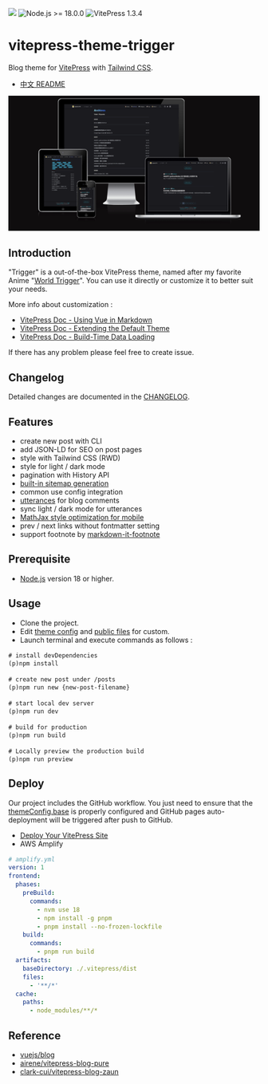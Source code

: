![](https://img.shields.io/github/license/laplacetw/vitepress-theme-trigger)
![Node.js >= 18.0.0](https://img.shields.io/badge/Node.js-%3E%3D18.0.0-green)
![VitePress 1.3.4](https://img.shields.io/badge/VitePress-1.3.4-green)

# vitepress-theme-trigger
Blog theme for [VitePress](https://vitepress.dev) with [Tailwind CSS](https://tailwindcss.com).
- [中文 README](./README_CH.md)

![](/public/preview.png)
## Introduction
"Trigger" is a out-of-the-box VitePress theme, named after my favorite Anime "[World Trigger](https://en.wikipedia.org/wiki/World_Trigger)". You can use it directly or customize it to better suit your needs.

More info about customization :
- [VitePress Doc - Using Vue in Markdown](https://vitepress.dev/guide/using-vue)
- [VitePress Doc - Extending the Default Theme](https://vitepress.dev/guide/extending-default-theme)
- [VitePress Doc - Build-Time Data Loading](https://vitepress.dev/guide/data-loading)

If there has any problem please feel free to create issue.

## Changelog
Detailed changes are documented in the [CHANGELOG](./CHANGELOG.md).

## Features
- create new post with CLI
- add JSON-LD for SEO on post pages
- style with Tailwind CSS (RWD)
- style for light / dark mode
- pagination with History API
- [built-in sitemap generation](https://vitepress.dev/guide/sitemap-generation#sitemap-generation)
- common use config integration
- [utterances](https://utteranc.es) for blog comments
- sync light / dark mode for utterances
- [MathJax style optimization for mobile](https://github.com/vuejs/vitepress/issues/3914#issuecomment-2138527325)
- prev / next links without fontmatter setting
- support footnote by [markdown-it-footnote](https://github.com/markdown-it/markdown-it-footnote)

## Prerequisite
- [Node.js](https://nodejs.org) version 18 or higher.

## Usage
- Clone the project.
- Edit [theme config](/.vitepress/theme/config.ts) and [public files](/public/) for custom.
- Launch terminal and execute commands as follows :
```shell
# install devDependencies
(p)npm install

# create new post under /posts
(p)npm run new {new-post-filename}

# start local dev server
(p)npm run dev

# build for production
(p)npm run build

# Locally preview the production build
(p)npm run preview
```

## Deploy
Our project includes the GitHub workflow. You just need to ensure that the [themeConfig.base](https://github.com/laplacetw/vitepress-theme-trigger/blob/main/.vitepress/theme/config.ts) is properly configured and GitHub pages auto-deployment will be triggered after push to GitHub.

- [Deploy Your VitePress Site](https://vitepress.dev/guide/deploy)
- AWS Amplify
```yml
# amplify.yml
version: 1
frontend:
  phases:
    preBuild:
      commands:
        - nvm use 18
        - npm install -g pnpm
        - pnpm install --no-frozen-lockfile
    build:
      commands:
        - pnpm run build
  artifacts:
    baseDirectory: ./.vitepress/dist
    files:
      - '**/*'
  cache:
    paths:
      - node_modules/**/*
```

## Reference
- [vuejs/blog](https://github.com/vuejs/blog)
- [airene/vitepress-blog-pure](https://github.com/airene/vitepress-blog-pure)
- [clark-cui/vitepress-blog-zaun](https://github.com/clark-cui/vitepress-blog-zaun)
